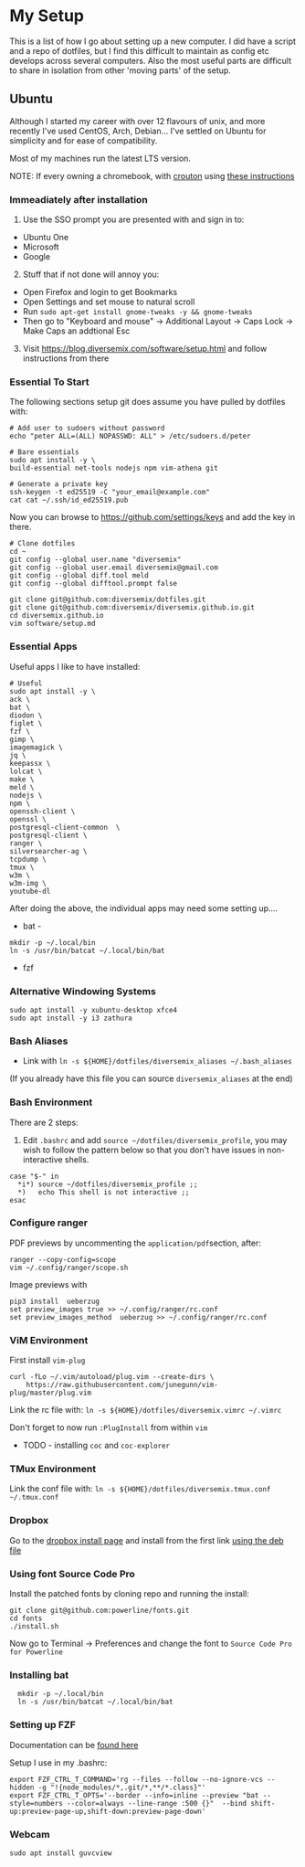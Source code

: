 # My Setup

This is a list of how I go about setting up a new computer. I did have a script
and a repo of dotfiles, but I find this difficult to maintain as config etc develops
across several computers. Also the most useful parts are difficult to share in isolation
from other 'moving parts' of the setup.

## Ubuntu

Although I started my career with over 12 flavours of unix, and more recently I've used
CentOS, Arch, Debian... I've settled on Ubuntu for simplicity and for ease of compatibility.

Most of my machines run the latest LTS version.

NOTE: If every owning a chromebook, with [crouton](https://github.com/dnschneid/crouton) 
using [these instructions](https://ubuntu.com/tutorials/install-ubuntu-on-chromebook#1-overview)


### Immeadiately after installation

1. Use the SSO prompt you are presented with and sign in to:

- Ubuntu One
- Microsoft
- Google

2. Stuff that if not done will annoy you:

- Open Firefox and login to get Bookmarks
- Open Settings and set mouse to natural scroll
- Run `sudo apt-get install gnome-tweaks -y && gnome-tweaks`
- Then go to "Keyboard and mouse" -> Additional Layout -> Caps Lock -> Make Caps an addtional Esc

3. Visit https://blog.diversemix.com/software/setup.html and follow instructions from there

### Essential To Start

The following sections setup git does assume you have pulled by dotfiles with:

```
# Add user to sudoers without password
echo "peter ALL=(ALL) NOPASSWD: ALL" > /etc/sudoers.d/peter

# Bare essentials
sudo apt install -y \
build-essential net-tools nodejs npm vim-athena git

# Generate a private key
ssh-keygen -t ed25519 -C "your_email@example.com"
cat cat ~/.ssh/id_ed25519.pub
```

Now you can browse to https://github.com/settings/keys and add the key in there.
```
# Clone dotfiles
cd ~
git config --global user.name "diversemix"
git config --global user.email diversemix@gmail.com
git config --global diff.tool meld
git config --global difftool.prompt false

git clone git@github.com:diversemix/dotfiles.git
git clone git@github.com:diversemix/diversemix.github.io.git
cd diversemix.github.io
vim software/setup.md
```

### Essential Apps

Useful apps I like to have installed:
```
# Useful
sudo apt install -y \
ack \
bat \
diodon \
figlet \
fzf \
gimp \
imagemagick \
jq \
keepassx \
lolcat \
make \
meld \
nodejs \
npm \
openssh-client \
openssl \
postgresql-client-common  \
postgresql-client \
ranger \
silversearcher-ag \
tcpdump \
tmux \
w3m \
w3m-img \
youtube-dl
```

After doing the above, the individual apps may need some setting up....

- bat - 
```
mkdir -p ~/.local/bin
ln -s /usr/bin/batcat ~/.local/bin/bat

```
- fzf


### Alternative Windowing Systems

```
sudo apt install -y xubuntu-desktop xfce4
sudo apt install -y i3 zathura
```

### Bash Aliases

- Link with `ln -s ${HOME}/dotfiles/diversemix_aliases ~/.bash_aliases`

(If you already have this file you can source `diversemix_aliases` at the end)

### Bash Environment

There are 2 steps:

1) Edit `.bashrc` and add `source ~/dotfiles/diversemix_profile`, you may wish to follow the pattern below 
so that you don't have issues in non-interactive shells.

```
case "$-" in
  *i*) source ~/dotfiles/diversemix_profile ;;
  *)   echo This shell is not interactive ;;
esac

```

### Configure ranger 

PDF previews by uncommenting the `application/pdf`section, after:

```
ranger --copy-config=scope
vim ~/.config/ranger/scope.sh
```

Image previews with
```
pip3 install  ueberzug
set preview_images true >> ~/.config/ranger/rc.conf
set preview_images_method  ueberzug >> ~/.config/ranger/rc.conf
```

### ViM Environment

First install `vim-plug`

```
curl -fLo ~/.vim/autoload/plug.vim --create-dirs \
    https://raw.githubusercontent.com/junegunn/vim-plug/master/plug.vim
```
Link the rc file with: `ln -s ${HOME}/dotfiles/diversemix.vimrc ~/.vimrc`

Don't forget to now run `:PlugInstall` from within `vim`

* TODO - installing `coc` and `coc-explorer`

### TMux Environment

Link the conf file with: `ln -s ${HOME}/dotfiles/diversemix.tmux.conf ~/.tmux.conf`


### Dropbox

Go to the [dropbox install page](https://www.dropbox.com/install) and install from the first
link 
[using the  deb file](https://www.dropbox.com/download?dl=packages/ubuntu/dropbox_2020.03.04_amd64.deb)

### Using font Source Code Pro

Install the patched fonts by cloning repo and running the install:
```
git clone git@github.com:powerline/fonts.git
cd fonts
./install.sh
```

Now go to Terminal -> Preferences and change the font to `Source Code Pro for Powerline`

### Installing bat

```
  mkdir -p ~/.local/bin
  ln -s /usr/bin/batcat ~/.local/bin/bat
```

### Setting up FZF

Documentation can be [found here](https://github.com/junegunn/fzf)

Setup I use in my .bashrc:

```
export FZF_CTRL_T_COMMAND='rg --files --follow --no-ignore-vcs --hidden -g "!{node_modules/*,.git/*,**/*.class}"'
export FZF_CTRL_T_OPTS='--border --info=inline --preview "bat --style=numbers --color=always --line-range :500 {}"  --bind shift-up:preview-page-up,shift-down:preview-page-down'

```

### Webcam

```
sudo apt install guvcview
```
